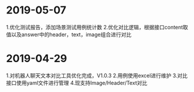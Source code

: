 # 2019-05-07
1.优化测试报告，添加场景测试用例统计数
2.优化对比逻辑，根据接口content取值以及answer中的header，text，image组合进行对比

# 2019-04-29 
1.对机器人聊天文本对比工具优化完成，V1.0.3
2.用例使用excel进行维护
3.对比接口使用yaml文件进行管理
4.现支持Image/Header/Text对比
